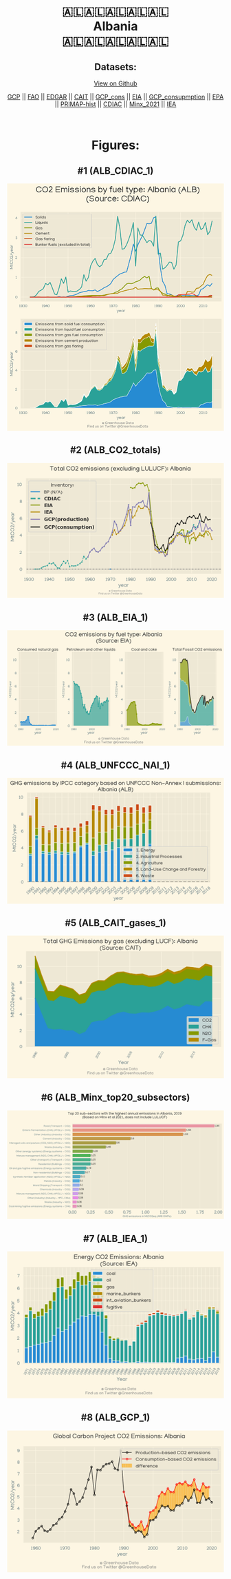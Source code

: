 
<center>
<h1 align="center">
🇦🇱🇦🇱🇦🇱🇦🇱🇦🇱
<br>
Albania
<br>
🇦🇱🇦🇱🇦🇱🇦🇱🇦🇱
</h1>
<h2>Datasets:</h2>
<p><a href="https://github.com/dquintani/Greenhouse-Data/tree/master/country_data/ALB_Albania/data">View on Github</a>
<br></p><p><a href="data/ALB_GCP.csv">GCP</a> || <a href="data/ALB_FAO.csv">FAO</a> || <a href="data/ALB_EDGAR.csv">EDGAR</a> || <a href="data/ALB_CAIT.csv">CAIT</a> || <a href="data/ALB_GCP_cons.csv">GCP_cons</a> || <a href="data/ALB_EIA.csv">EIA</a> || <a href="data/ALB_GCP_consupmption.csv">GCP_consupmption</a> || <a href="data/ALB_EPA.csv">EPA</a> || <a href="data/ALB_PRIMAP-hist.csv">PRIMAP-hist</a> || <a href="data/ALB_CDIAC.csv">CDIAC</a> || <a href="data/ALB_Minx_2021.csv">Minx_2021</a> || <a href="data/ALB_IEA.csv">IEA</a></p><p><br></p>
<h1>Figures:</h1><h2>#1 (ALB_CDIAC_1)</h2>
<p><img alt="" src="figures/ALB_CDIAC_1.png" /></p><h2>#2 (ALB_CO2_totals)</h2>
<p><img alt="" src="figures/ALB_CO2_totals.png" /></p><h2>#3 (ALB_EIA_1)</h2>
<p><img alt="" src="figures/ALB_EIA_1.png" /></p><h2>#4 (ALB_UNFCCC_NAI_1)</h2>
<p><img alt="" src="figures/ALB_UNFCCC_NAI_1.png" /></p><h2>#5 (ALB_CAIT_gases_1)</h2>
<p><img alt="" src="figures/ALB_CAIT_gases_1.png" /></p><h2>#6 (ALB_Minx_top20_subsectors)</h2>
<p><img alt="" src="figures/ALB_Minx_top20_subsectors.png" /></p><h2>#7 (ALB_IEA_1)</h2>
<p><img alt="" src="figures/ALB_IEA_1.png" /></p><h2>#8 (ALB_GCP_1)</h2>
<p><img alt="" src="figures/ALB_GCP_1.png" /></p>